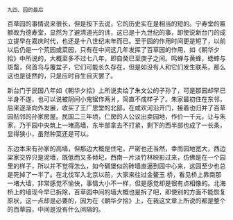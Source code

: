     九四、园的最后 

   百草园的事情说来很长，但是按下去说，它的历史实在是相当的短的。宁寿堂的匾额改为德寿堂，显然为了避清道光的讳，这已是十九世纪的事，即使说新台门的成立提早在嘉庆时代，也还是十八世纪末年而已。至于园的作用时间更是短了，以前以后仍是一个荒园或菜园，只有在中间这几年发挥了百草园的作用，如《朝华夕拾》中所说的，大概至多不过七八年，即自癸巳至庚子之间。鸣蝉与黄蜂，蟋蟀与斑蝥，何首乌与覆盆子，它们可能长久存在，但是如没有人和它们发生联系，那么这也是徒然的，只是应时自生自灭罢了。

   新台门于民国八年如《朝华夕拾》上所说卖给了朱文公的子孙了，可是那园却早已半身不遂，也可以说被阴间小鬼锯作两爿，简直不成样子了。朱家最初住在东邻，后来逐渐向外发展，收买了王广思堂的北部，在咸欢河沿开门，接着也归并了百草园贴邻的孙家房屋。民国二三年顷，仁房的人公议出卖园地，作价一千元，让与朱家，乃于园中央筑上一堵高墙，东半部拿去不打紧，剩下的西半部也成了一长条，显得狭小，虽然种菜还是可以。

   东边本来有孙家的高墙，但那边大概是住宅，严密也还当然，幸而园地宽大，西边梁家交界只是泥墙，既低而又多倾圮，西南一片淡竹林映影过来，仿佛是在一个园里的样子，所以并不觉得怎么，如今碉堡似的砖墙直逼到园中心来，这园至少也总是死掉了一半了。在北伐军入北京以前，大家来往过金鳌玉 桥，看见桥上靠南那一堵大墙，非常感觉不愉快，事情大小不一样，但是感觉却是很有点相像的。北海桥上的墙现今早已拆除，百草园中间的墙大概也是拆了吧，即使别的方面不能恢复原状，这一点却是必要的，因为在《朝华夕拾》上，在我这文章上所说的都是整个的百草园，中间是没有什么间隔的。

